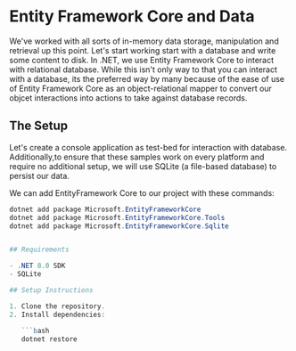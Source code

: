# Entity Framework Core and Data

We've worked with all sorts of in-memory data storage, manipulation and retrieval up this point. Let's start working start with a database and write some content to disk. In .NET, we use Entity Framework Core to interact with relational database. While this isn't only way to that you can interact with a database, its the preferred way by many because of the ease of use of Entity Framework Core as an object-relational mapper to convert our objcet interactions into actions to take against database records.   

## The Setup

Let's create a console application as test-bed for interaction with database. Additionally,to ensure that these samples work on every platform and require no additional setup, we will use SQLite (a file-based database) to persist our data.

We can add EntityFramework Core to our project with these commands:

```powershell
dotnet add package Microsoft.EntityFrameworkCore
dotnet add package Microsoft.EntityFrameworkCore.Tools
dotnet add package Microsoft.EntityFrameworkCore.Sqlite


## Requirements

- .NET 8.0 SDK
- SQLite

## Setup Instructions

1. Clone the repository.
2. Install dependencies:

   ```bash
   dotnet restore
